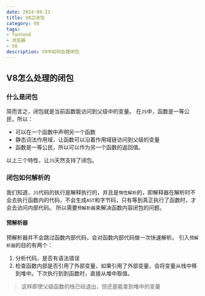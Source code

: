 ```yaml
---
date: 2024-09-23
title: V8之闭包
category: V8
tags:
- fontend
- 浏览器
- V8
description: V8中如何处理闭包
---
```

## V8怎么处理的闭包

### 什么是闭包

简而言之，闭包就是当前函数能访问到父级中的变量。
在`JS`中，函数是一等公民，所以：
- 可以在一个函数中声明另一个函数
- 静态词法作用域，让函数可以沿着作用域链访问到父级的变量
- 函数是一等公民，所以可以作为另一个函数的返回值。

以上三个特性，让`JS`天然支持了闭包。

### 闭包如何解析的

我们知道，`JS`代码的执行是解释执行的，并且是`惰性解析`的，即解释器在解析时不会去执行函数内的代码，不会生成`AST`和字节码，只有等到真正执行了函数时，才会去访问内部代码。
所以需要`预解析器`来解决函数内容闭包的问题。

#### 预解析器

预解析器并不会跳过函数内部代码，会对函数内部代码做一次快速解析。
引入`预解析器`的目的有两个：

1. 分析代码，是否有语法错误
2. 检查函数内部是否引用了外部变量，如果引用了外部变量，会将变量从栈中移到堆中。下次执行到到函数时，直接从堆中取值。
> 这样即使父级函数的栈已经退出，但还是能拿到堆中的变量